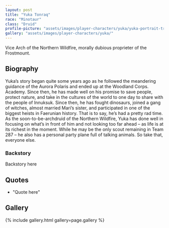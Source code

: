 ```yaml
---
layout: post
title: "Yuka Tonraq"
race: "Minotaur"
class: "Druid"
profile-picture: "assets/images/player-characters/yuka/yuka-portrait-transparent.png"
gallery: "assets/images/player-characters/yuka/"
---
```


<!-- Character tagline -->
Vice Arch of the Northern Wildfire, morally dubious proprieter of the Frostmount.

## Biography

Yuka’s story began quite some years ago as he followed the meandering guidance of the Aurora Polaris and ended up at the Woodland Corps. Academy. Since then, he has made well on his promise to save people, protect nature, and take in the cultures of the world to one day to share with the people of Innuksuk. Since then, he has fought dinosaurs, joined a gang of witches, almost married Mari’s sister, and participated in one of the biggest heists in Faerunian history. That is to say, he’s had a pretty rad time. As the soon-to-be-archdruid of the Northern Wildfire, Yuka has done well in focusing on what’s in front of him and not looking too far ahead – as life is at its richest in the moment. While he may be the only scout remaining in Team 287 – he also has a personal party plane full of talking animals. So take that, everyone else.

### Backstory

Backstory here

## Quotes

- "Quote here"

## Gallery

{% include gallery.html gallery=page.gallery %}
